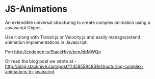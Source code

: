 # JS-Animations
An extendible universal structuring to create complex animation using a Javascript Object.

Use it along with Transit.js or Velocity.js and easily manage/extend animation implementations in Javascript.

Pen
<a href="http://codepen.io/StackHive/pen/xbMWQp" target="_blank">http://codepen.io/StackHive/pen/xbMWQp</a>

Or read the blog post we wrote at -
<a href="http://blog.stackhive.com/post/114585594839/structuring-complex-animations-in-javascript" target="_blank">http://blog.stackhive.com/post/114585594839/structuring-complex-animations-in-javascript</a>
